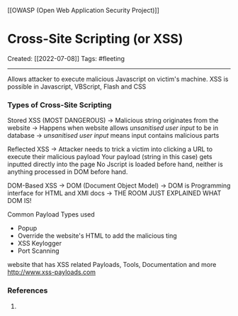 [[OWASP (Open Web Application Security Project)]]

# Cross-Site Scripting (or XSS)
Created:  [[2022-07-08]]
Tags: #fleeting 

---
Allows attacker to execute malicious Javascript on victim's machine.
XSS is possible in Javascript, VBScript, Flash and CSS


### Types of Cross-Site Scripting
Stored XSS (MOST DANGEROUS)
-> Malicious string originates from the website
-> Happens when website allows _unsanitised user input_ to be in database
    -> _unsanitised user input_ means input contains malicious parts


Reflected XSS
-> Attacker needs to trick a victim into clicking a URL to execute their malicious payload
Your payload (string in this case) gets inputted directly into the page
No Jscript is loaded before hand, neither is anything processed in DOM before hand.

DOM-Based XSS
-> DOM (Document Object Model)
-> DOM is Programming interface for HTML and XMl docs
-> THE ROOM JUST EXPLAINED WHAT DOM IS!


Common Payload Types used
- Popup
- Override the website's HTML to add the malicious ting
- XSS Keylogger
- Port Scanning

website that has XSS related Payloads, Tools, Documentation and more
http://www.xss-payloads.com





### References
1. 